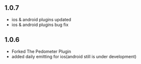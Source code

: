 ## 1.0.7

-   ios & android plugins updated
-   ios & android plugins bug fix

## 1.0.6

-   Forked The Pedometer Plugin
-   added daily emitting for ios(android still is under development)
